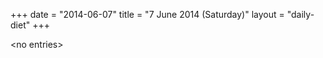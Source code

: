 +++
date = "2014-06-07"
title = "7 June 2014 (Saturday)"
layout = "daily-diet"
+++


\<no entries\>

